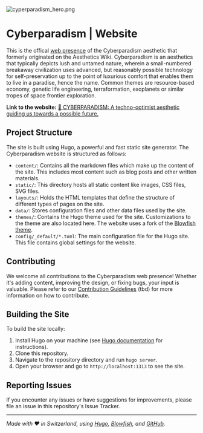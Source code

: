![cyperparadism_hero.png](https://raw.githubusercontent.com/zarazinsfuss/cyberparadism-manifesto/main/cyberparadism_hero2.png)

# Cyberparadism | Website

This is the offical [web presence](https://zarazinsfuss.github.io/cyberparadism/) of the Cyberparadism aesthetic that formerly originated on the Aesthetics Wiki. Cyberparadism is an aesthetics that typically depicts lush and untamed nature, wherein a small-numbered breakaway civilization uses advanced, but reasonably possible technology for self-preservation up to the point of luxurious comfort that enables them to live in a paradise, hence the name. Common themes are resource-based economy, genetic life engineering, terraformation, exoplanets or similar tropes of space frontier exploration.

**Link to the website:** [🔗 CYBERPARADISM: A techno-optimist aesthetic guiding us towards a possible future. ](https://zarazinsfuss.github.io/cyberparadism/)

## Project Structure

The site is built using Hugo, a powerful and fast static site generator. The Cyberparadism website is structured as follows:

- `content/`: Contains all the markdown files which make up the content of the site. This includes most content such as blog posts and other written materials.
- `static/`: This directory hosts all static content like images, CSS files, SVG files.
- `layouts/`: Holds the HTML templates that define the structure of different types of pages on the site.
- `data/`: Stores configuration files and other data files used by the site.
- `themes/`: Contains the Hugo theme used for the site. Customizations to the theme are also located here. The website uses a fork of the [Blowfish theme](https://github.com/nunocoracao/blowfish).
- `config/_default/*.toml`: The main configuration file for the Hugo site. This file contains global settings for the website.

## Contributing

We welcome all contributions to the Cyberparadism web presence! Whether it's adding content, improving the design, or fixing bugs, your input is valuable. Please refer to our [Contribution Guidelines](CONTRIBUTE.md) (tbd) for more information on how to contribute.

## Building the Site

To build the site locally:

1. Install Hugo on your machine (see [Hugo documentation](https://gohugo.io/documentation/) for instructions).
2. Clone this repository.
3. Navigate to the repository directory and run `hugo server`.
4. Open your browser and go to `http://localhost:1313` to see the site.

## Reporting Issues

If you encounter any issues or have suggestions for improvements, please file an issue in this repository's Issue Tracker.

---

_Made with ♥ in Switzerland, using [Hugo](https://gohugo.io/), [Blowfish](https://github.com/nunocoracao/blowfish), and [GitHub](https://github.com)._
